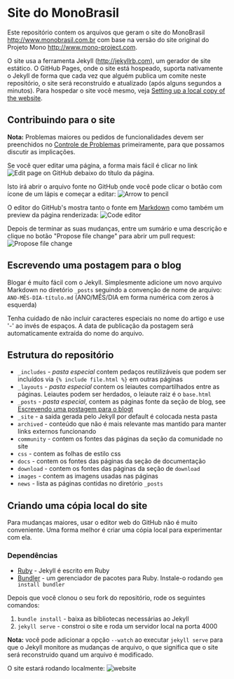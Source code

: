Site do MonoBrasil
==================

Este repositório contem os arquivos que geram o site do MonoBrasil http://www.monobrasil.com.br com base na versão do site original do Projeto Mono http://www.mono-project.com.

O site usa a ferramenta Jekyll (http://jekyllrb.com), um gerador de site estático. O GitHub Pages, onde o site está hospeado, suporta nativamente o Jekyll de forma que cada vez que alguém publica um comite neste repositório, o site será reconstruído e atualizado (após alguns segundos a minutos). Para hospedar o site você mesmo, veja [Setting up a local copy of the website](#setting-up-a-local-copy-of-the-website).

Contribuindo para o site
---------------------------

**Nota:** Problemas maiores ou pedidos de funcionalidades devem ser preenchidos no [Controle de Problemas](https://github.com/mono/website/issues) primeiramente, para que possamos discutir as implicações.

Se você quer editar uma página, a forma mais fácil é clicar no link ![Edit page on GitHub](https://cloud.githubusercontent.com/assets/1376924/3712375/a6d7bc42-150f-11e4-9ceb-5230cbbfba3f.png) debaixo do título da página.

Isto irá abrir o arquivo fonte no GitHub onde você pode clicar o botão com ícone de um lápis e começar a editar:
![Arrow to pencil](https://cloud.githubusercontent.com/assets/1376924/3712474/1d2fe57a-1517-11e4-86b2-d083dbeaa4ae.png)

O editor do GitHub's mostra tanto o fonte em [Markdown](https://guides.github.com/features/mastering-markdown/) como também um preview da página renderizada:
![Code editor](https://cloud.githubusercontent.com/assets/1376924/3769433/0f0ca2ee-18e1-11e4-97fc-3493683b853d.png)

Depois de terminar as suas mudanças, entre um sumário e uma descrição e clique no botão "Propose file change" para abrir um pull request:
![Propose file change](https://cloud.githubusercontent.com/assets/1376924/3712481/52423448-1517-11e4-8aa8-9c9f9befb6bc.png)

Escrevendo uma postagem para o blog
-----------------------------------

Blogar é muito fácil com o Jekyll. Simplesmente adicione um novo arquivo Markdown no diretório `_posts` seguindo a convenção de nome de arquivo: `ANO-MÊS-DIA-título.md` (ANO/MÊS/DIA em forma numérica com zeros à esquerda)

Tenha cuidado de não incluir caracteres especiais no nome do artigo e use '-' ao invés de espaços. A data de publicação da postagem será automaticamente extraída do nome do arquivo.

Estrutura do repositório
------------------------

 - `_includes` - *pasta especial* contem pedaços reutilizáveis que podem ser incluídos via `{% include file.html %}` em outras páginas
 - `_layouts` - *pasta especial* contem os leiautes compartilhados entre as páginas. Leiautes podem ser herdados, o leiaute raiz é o `base.html`
 - `_posts` - *pasta especial*, contem as páginas fonte da seção de blog, see [Escrevendo uma postagem para o blogt](#writing-a-blog-post)
 - `_site` - a saida gerada pelo Jekyll por default é colocada nesta pasta
 - `archived` - conteúdo que não é mais relevante mas mantido para manter links externos funcionando
 - `community` - contem os fontes das páginas da seção da comunidade no site
 - `css` - contem as folhas de estilo css
 - `docs` - contem os fontes das páginas da seção de documentação 
 - `download` - contem os fontes das páginas da seção de `download`
 - `images` - contem as imagens usadas nas páginas
 - `news` - lista as páginas contidas no diretório `_posts`

Criando uma cópia local do site
-------------------------------

Para mudanças maiores, usar o editor web do GitHub não é muito conveniente. Uma forma melhor é criar uma cópia local para experimentar com ela.

### Dependências

 - [Ruby](https://www.ruby-lang.org/) - Jekyll é escrito em Ruby
 - [Bundler](http://bundler.io/) - um gerenciador de pacotes para Ruby. Instale-o rodando `gem install bundler`

Depois que você clonou o seu fork do repositório, rode os seguintes comandos:
 1. `bundle install` - baixa as bibliotecas necessárias ao Jekyll
 2. `jekyll serve` - constroi o site e roda um servidor local na porta 4000

**Nota:** você pode adicionar a opção `--watch` ao executar `jekyll serve` para que o Jekyll monitore as mudanças de arquivo, o que significa que o site será reconstruido quand um arquivo é modificado.

O site estará rodando localmente:
![website](https://cloud.githubusercontent.com/assets/1376924/3712425/c1ab2e9c-1513-11e4-9df2-6e69d461c3cf.png)



